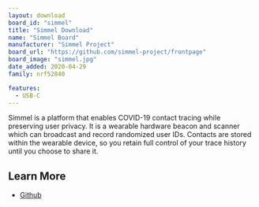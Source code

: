 ```yaml
---
layout: download
board_id: "simmel"
title: "Simmel Download"
name: "Simmel Board"
manufacturer: "Simmel Project"
board_url: "https://github.com/simmel-project/frontpage"
board_image: "simmel.jpg"
date_added: 2020-04-29
family: nrf52840

features:
  - USB-C
---
```


Simmel is a platform that enables COVID-19 contact tracing while preserving user privacy. It is a wearable hardware beacon and scanner which can broadcast and record randomized user IDs. Contacts are stored within the wearable device, so you retain full control of your trace history until you choose to share it.

## Learn More
* [Github](https://github.com/simmel-project/frontpage)
